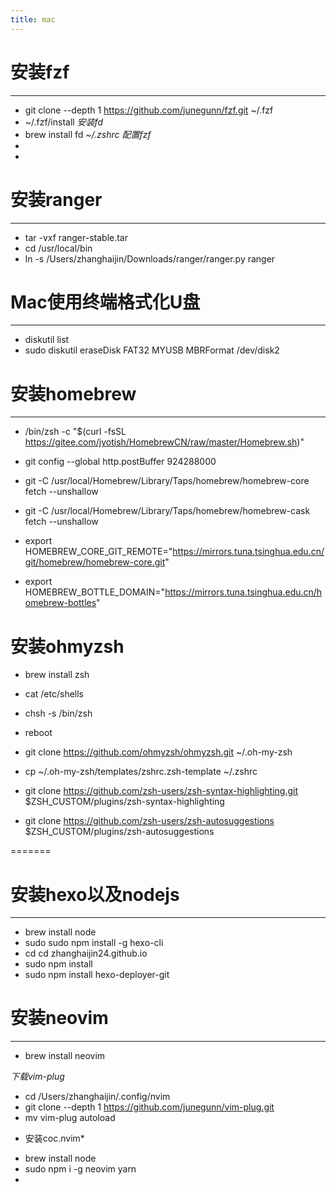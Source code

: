 ```yaml
---
title: mac
---
```


# 安装fzf
---
- git clone --depth 1 https://github.com/junegunn/fzf.git ~/.fzf
- ~/.fzf/install
*安装fd*
- brew install fd
*~/.zshrc 配置fzf*
- 
- 

# 安装ranger
---
- tar -vxf ranger-stable.tar
- cd /usr/local/bin
- ln -s /Users/zhanghaijin/Downloads/ranger/ranger.py ranger


# Mac使用终端格式化U盘
---
- diskutil list
- sudo diskutil eraseDisk FAT32 MYUSB MBRFormat /dev/disk2

# 安装homebrew
---
- /bin/zsh -c "$(curl -fsSL https://gitee.com/jyotish/HomebrewCN/raw/master/Homebrew.sh)"
- git config --global http.postBuffer 924288000
- git -C /usr/local/Homebrew/Library/Taps/homebrew/homebrew-core fetch --unshallow
-  git -C /usr/local/Homebrew/Library/Taps/homebrew/homebrew-cask fetch --unshallow
- export HOMEBREW_CORE_GIT_REMOTE="https://mirrors.tuna.tsinghua.edu.cn/git/homebrew/homebrew-core.git"

- export HOMEBREW_BOTTLE_DOMAIN="https://mirrors.tuna.tsinghua.edu.cn/homebrew-bottles"

# 安装ohmyzsh
- brew install zsh
- cat /etc/shells
- chsh -s /bin/zsh
- reboot

- git clone https://github.com/ohmyzsh/ohmyzsh.git ~/.oh-my-zsh
- cp ~/.oh-my-zsh/templates/zshrc.zsh-template ~/.zshrc

- git clone https://github.com/zsh-users/zsh-syntax-highlighting.git $ZSH_CUSTOM/plugins/zsh-syntax-highlighting

- git clone https://github.com/zsh-users/zsh-autosuggestions $ZSH_CUSTOM/plugins/zsh-autosuggestions

=======
# 安装hexo以及nodejs
---
- brew install node
- sudo sudo npm install -g hexo-cli
- cd cd zhanghaijin24.github.io
- sudo npm install
- sudo npm install hexo-deployer-git

# 安装neovim
---
- brew install neovim

*下载vim-plug*
- cd /Users/zhanghaijin/.config/nvim
- git clone  --depth 1 https://github.com/junegunn/vim-plug.git
- mv vim-plug autoload 

* 安装coc.nvim*
- brew install node 
- sudo npm i -g neovim yarn
-
